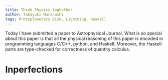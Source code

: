 ```yaml
---
title: Think Physics toghether
author: Takayuki Muranushi
tags: Protoplanetary Disk, Lightning, Haskell
---
```


Today I have submitted a paper to Astrophysical Journal. What is so special about this paper is that all the physical reasoning of this paper is encoded in programming languages C/C++, python, and Haskell. Moreover, the Haskell parts are type-checked for correctness of quantity calculus. 



Inperfections 
=====
